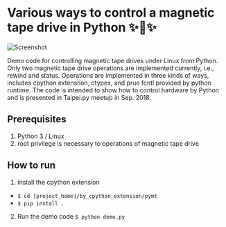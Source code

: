 Various ways to control a magnetic tape drive in Python ✨🍰✨
============================================================

![Screenshot](https://user-images.githubusercontent.com/3183314/46056862-583cf080-c185-11e8-9b98-4d0a7853787d.png)

Demo code for controlling magnetic tape drives under Linux from Python. 
Only two magnetic tape drive operations are implemented currently, i.e., rewind and status.
Operations are implemented in three kinds of ways, includes cpython extenstion, ctypes, and prue fcntl provided by python runtime.
The code is intended to show how to control hardware by Python and is presented in Taipei.py meetup in Sep. 2018.

## Prerequisites

1. Python 3 / Linux
1. root privilege is necessary to operations of magnetic tape drive

## How to run

1. install the cpython extension
 - ``$ cd [project_home]/by_cpython_extension/pymt``
 - ``$ pip install .``
2. Run the demo code ``$ python demo.py``


